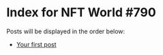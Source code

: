 # Index for NFT World #790
Posts will be displayed in the order below:

- [Your first post](./001-first.md)

